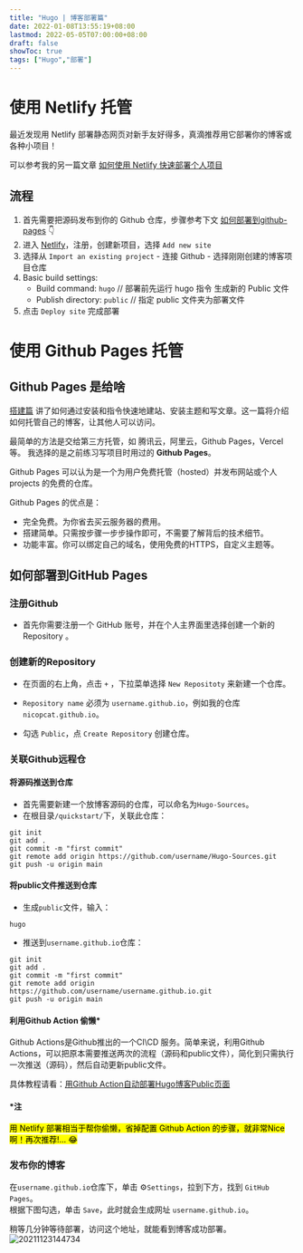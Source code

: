 ```yaml
---
title: "Hugo | 博客部署篇"
date: 2022-01-08T13:55:19+08:00
lastmod: 2022-05-05T07:00:00+08:00
draft: false
showToc: true
tags: ["Hugo","部署"]
---
```

# 使用 Netlify 托管
最近发现用 Netlify 部署静态网页对新手友好得多，真滴推荐用它部署你的博客或各种小项目！  

可以参考我的另一篇文章 [如何使用 Netlify 快速部署个人项目
](https://www.niqks.tk/posts/tech/posts/deploy-a-vue-cli-prj-w-netlify/)

## 流程
1. 首先需要把源码发布到你的 Github 仓库，步骤参考下文 [如何部署到github-pages](#如何部署到github-pages) 👇
2. 进入 [Netlify](https://www.netlify.com/)，注册，创建新项目，选择 `Add new site`
3. 选择从 `Import an existing project` - 连接 Github - 选择刚刚创建的博客项目仓库
4. Basic build settings:
    - Build command: `hugo` // 部署前先运行 hugo 指令 生成新的 Public 文件
    - Publish directory: `public` // 指定 public 文件夹为部署文件
5. 点击 `Deploy site` 完成部署

# 使用 Github Pages 托管
## Github Pages 是给啥
[搭建篇](https://www.niqks.tk/posts/hugo/hugo-site/) 讲了如何通过安装和指令快速地建站、安装主题和写文章。这一篇将介绍如何托管自己的博客，让其他人可以访问。  

最简单的方法是交给第三方托管，如 腾讯云，阿里云，Github Pages，Vercel 等。 我选择的是之前练习写项目时用过的 **Github Pages**。  

Github Pages 可以认为是一个为用户免费托管（hosted）并发布网站或个人 projects 的免费的仓库。  

Github Pages 的优点是：
- 完全免费。为你省去买云服务器的费用。
- 搭建简单。只需按步骤一步步操作即可，不需要了解背后的技术细节。
- 功能丰富。你可以绑定自己的域名，使用免费的HTTPS，自定义主题等。

## 如何部署到GitHub Pages
### 注册Github
- 首先你需要注册一个 GitHub 账号，并在个人主界面里选择创建一个新的 Repository 。
### 创建新的Repository
- 在页面的右上角，点击 `+` ，下拉菜单选择 `New Repositoty` 来新建一个仓库。
- `Repository name` 必须为 `username.github.io`，例如我的仓库`nicopcat.github.io`。

- 勾选 `Public`，点 `Create Repository` 创建仓库。



### 关联Github远程仓
#### 将源码推送到仓库
- 首先需要新建一个放博客源码的仓库，可以命名为`Hugo-Sources`。  
- 在根目录`/quickstart/`下，关联此仓库：
```shell
git init
git add .
git commit -m "first commit"    
git remote add origin https://github.com/username/Hugo-Sources.git
git push -u origin main
```
#### 将public文件推送到仓库
- 生成`public`文件，输入：
```shell
hugo
```
- 推送到`username.github.io`仓库：
```shell
git init 
git add .   
git commit -m "first commit"    
git remote add origin https://github.com/username/username.github.io.git   
git push -u origin main   
```

#### 利用Github Action 偷懒*
Github Actions是Github推出的一个CI\CD 服务。简单来说，利用Github Actions，可以把原本需要推送两次的流程（源码和public文件），简化到只需执行一次推送（源码），然后自动更新public文件。  

具体教程请看：[用Github Action自动部署Hugo博客Public页面](https://www.niqks.tk/posts/hugo/github-action/)

#### *注
<mark>用 Netlify 部署相当于帮你偷懒，省掉配置 Github Action 的步骤，就非常Nice啊！再次推荐!...<mark> 😂

### 发布你的博客
在`username.github.io`仓库下，单击 ⚙`Settings`，拉到下方，找到 `GitHub Pages`。   
根据下图勾选，单击 `Save`，此时就会生成网址 `username.github.io`。 

稍等几分钟等待部署，访问这个地址，就能看到博客成功部署。
![![20211123144734](httpsi.loli.net20211123sxQIWZf8am1TBJc.png)](https://i.loli.net/2021/11/23/wOPEZJjDSWhukTF.png)


